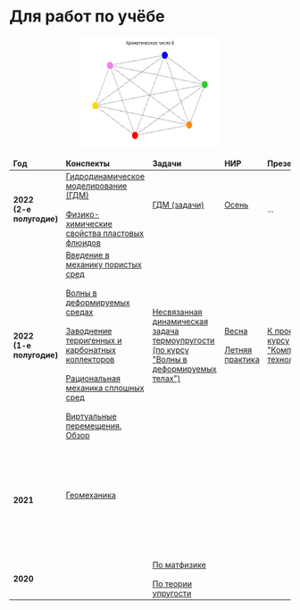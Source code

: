 # Для работ по учёбе

<center>
<img src="images/ChromaticNumber6.png" alt="Interesting Challenge" style="width:250px;height:200px">
</center>

<table>
  <thead>
    <tr>
      <td>
        <b>Год</b>
      </td>
      <td>
        <b>Конспекты</b>
      </td>
      <td>
        <b>Задачи</b>
      </td>
      <td>
        <b>НИР</b>
      </td>
      <td>
        <b>Презентации</b>
      </td>
      <td>
        <b>GitHub-проекты</b>
      </td>
    </tr>
  </thead>
  <tbody>
    <tr>
      <td>
        <b>2022 <br> (2-e полугодие)</b>
      </td>
      <td>
        <a href="https://mualal.github.io/source/tex/reservoir-hydrodynamic-modelling-2022/main.pdf">Гидродинамическое моделирование (ГДМ)</a>
        <br><br>
        <a href="https://mualal.github.io/source/tex/phys-chem-fluids-properties-2022/main.pdf">Физико-химические свойства пластовых флюидов</a>
      </td>
      <td>
        <a href="https://mualal.github.io/source/tex/reservoir-hydrodynamic-modelling-2022/hdm_problems_solving/hdm_problems_solving_Muravtsev.pdf">ГДМ (задачи)</a>
        <br><br>
      </td>
      <td>
        <a href="https://mualal.github.io/source/research/autumn2022/main.pdf">Осень</a>
        <br><br>
      </td>
      <td>
        ...
      </td>
      <td>
        <a href="https://github.com/mualal/computer-vision-with-python">Изучение основ компьютерного зрения</a>
        <br><br>
        <a href="https://github.com/mualal/oil-gas-software-experiments">Эксперименты с нефтегазовым ПО</a>
      </td>
    </tr>
    <tr>
      <td>
        <b>2022 <br> (1-е полугодие)</b>
      </td>
      <td>
        <a href="https://mualal.github.io/source/tex/poromechanics/main.pdf">Введение в механику пористых сред</a>
        <br><br>
        <a href="https://mualal.github.io/source/tex/waves2022/lectures/main.pdf">Волны в деформируемых средах</a>
        <br><br>
        <a href="https://mualal.github.io/source/tex/hydrocarbons2022/main.pdf">Заводнение терригенных и карбонатных коллекторов</a>
        <br><br>
        <a href="https://mualal.github.io/source/tex/rational-mechanics2022/main.pdf">Рациональная механика сплошных сред</a>
        <br><br>
        <a href="https://mualal.github.io/source/tex/virtual-displacement/Muravtsev_Alexander_5040103_10401.pdf">Виртуальные перемещения. Обзор</a>
      </td>
      <td>
        <a href="https://mualal.github.io/source/tex/waves2022/main.pdf">Несвязанная динамическая
        задача термоупругости
        (по курсу "Волны в деформируемых
        телах")</a>
      </td>
      <td>
        <a href="https://mualal.github.io/source/research/spring2022/main.pdf">Весна</a>
        <br><br>
        <a href="https://mualal.github.io/source/research/summer2022/main.pdf">Летняя практика</a>
      </td>
      <td>
        <a href="https://mualal.github.io/source/python/sudoku/presentation/project_presentation.pdf">К проекту по курсу "Компьютерные технологии"</a>
      </td>
      <td>
        <a href="https://github.com/mualal/eclipse-inputs-parser">Парсер раздела SCHEDULE входных ECLIPSE-файлов</a>
        <br><br>
        <a href="https://github.com/mualal/algorithms-explorer">Алгоритмы</a>
        <br><br>
        <a href="https://github.com/mualal/notebooks-source">Эксперименты в Jupyter-тетрадях</a>
      </td>
    </tr>
    <tr>
      <td>
        <b>2021</b>
      </td>
      <td>
        <a href="https://mualal.github.io/source/tex/geomechanics/main.pdf">Геомеханика</a>
        <br><br>
      </td>
      <td>
      </td>
      <td>
      </td>
      <td>
      </td>
      <td>
        <a href="https://github.com/mualal/heart_sound">Приложение для анализа фонокардиограмм</a>
        <br><br>
        <a href="https://github.com/mualal/ml-experiments">Эксперименты по машинному обучению</a>
        <br><br>
        <a href="https://github.com/mualal/crystal-exploration">Исследование упругих и тепловых свойств кристаллов</a>
      </td>
    </tr>
    <tr>
      <td>
        <b>2020</b>
      </td>
      <td>
      </td>
      <td>
        <a href="https://mualal.github.io/source/tex/mathph2020/task1/main.pdf">По матфизике</a>
        <br><br>
        <a href="https://mualal.github.io/source/tex/telast2020/final-task/main.pdf">По теории упругости</a>
      </td>
      <td>
      </td>
      <td>
      </td>
      <td>
        <a href="https://github.com/mualal/source">Общий</a>
      </td>
    </tr>
  </tbody>
</table>
